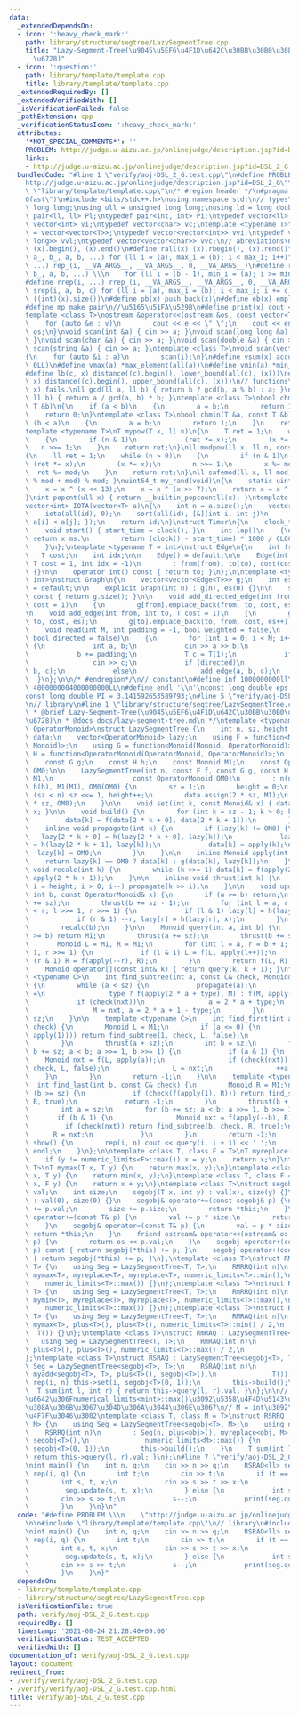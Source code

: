 ```yaml
---
data:
  _extendedDependsOn:
  - icon: ':heavy_check_mark:'
    path: library/structure/segtree/LazySegmentTree.cpp
    title: "Lazy-Segment-Tree(\u9045\u5EF6\u4F1D\u642C\u30BB\u30B0\u30E1\u30F3\u30C8\
      \u6728)"
  - icon: ':question:'
    path: library/template/template.cpp
    title: library/template/template.cpp
  _extendedRequiredBy: []
  _extendedVerifiedWith: []
  _isVerificationFailed: false
  _pathExtension: cpp
  _verificationStatusIcon: ':heavy_check_mark:'
  attributes:
    '*NOT_SPECIAL_COMMENTS*': ''
    PROBLEM: http://judge.u-aizu.ac.jp/onlinejudge/description.jsp?id=DSL_2_G
    links:
    - http://judge.u-aizu.ac.jp/onlinejudge/description.jsp?id=DSL_2_G
  bundledCode: "#line 1 \"verify/aoj-DSL_2_G.test.cpp\"\n#define PROBLEM \\\n    \"\
    http://judge.u-aizu.ac.jp/onlinejudge/description.jsp?id=DSL_2_G\"\n\n#line 2\
    \ \"library/template/template.cpp\"\n/* #region header */\n#pragma GCC optimize(\"\
    Ofast\")\n#include <bits/stdc++.h>\nusing namespace std;\n// types\nusing ll =\
    \ long long;\nusing ull = unsigned long long;\nusing ld = long double;\ntypedef\
    \ pair<ll, ll> Pl;\ntypedef pair<int, int> Pi;\ntypedef vector<ll> vl;\ntypedef\
    \ vector<int> vi;\ntypedef vector<char> vc;\ntemplate <typename T>\nusing mat\
    \ = vector<vector<T>>;\ntypedef vector<vector<int>> vvi;\ntypedef vector<vector<long\
    \ long>> vvl;\ntypedef vector<vector<char>> vvc;\n// abreviations\n#define all(x)\
    \ (x).begin(), (x).end()\n#define rall(x) (x).rbegin(), (x).rend()\n#define rep_(i,\
    \ a_, b_, a, b, ...) for (ll i = (a), max_i = (b); i < max_i; i++)\n#define rep(i,\
    \ ...) rep_(i, __VA_ARGS__, __VA_ARGS__, 0, __VA_ARGS__)\n#define rrep_(i, a_,\
    \ b_, a, b, ...) \\\n    for (ll i = (b - 1), min_i = (a); i >= min_i; i--)\n\
    #define rrep(i, ...) rrep_(i, __VA_ARGS__, __VA_ARGS__, 0, __VA_ARGS__)\n#define\
    \ srep(i, a, b, c) for (ll i = (a), max_i = (b); i < max_i; i += c)\n#define SZ(x)\
    \ ((int)(x).size())\n#define pb(x) push_back(x)\n#define eb(x) emplace_back(x)\n\
    #define mp make_pair\n//\u5165\u51FA\u529B\n#define print(x) cout << x << endl\n\
    template <class T>\nostream &operator<<(ostream &os, const vector<T> &v)\n{\n\
    \    for (auto &e : v)\n        cout << e << \" \";\n    cout << endl;\n    return\
    \ os;\n}\nvoid scan(int &a) { cin >> a; }\nvoid scan(long long &a) { cin >> a;\
    \ }\nvoid scan(char &a) { cin >> a; }\nvoid scan(double &a) { cin >> a; }\nvoid\
    \ scan(string &a) { cin >> a; }\ntemplate <class T>\nvoid scan(vector<T> &a)\n\
    {\n    for (auto &i : a)\n        scan(i);\n}\n#define vsum(x) accumulate(all(x),\
    \ 0LL)\n#define vmax(a) *max_element(all(a))\n#define vmin(a) *min_element(all(a))\n\
    #define lb(c, x) distance((c).begin(), lower_bound(all(c), (x)))\n#define ub(c,\
    \ x) distance((c).begin(), upper_bound(all(c), (x)))\n// functions\n// gcd(0,\
    \ x) fails.\nll gcd(ll a, ll b) { return b ? gcd(b, a % b) : a; }\nll lcm(ll a,\
    \ ll b) { return a / gcd(a, b) * b; }\ntemplate <class T>\nbool chmax(T &a, const\
    \ T &b)\n{\n    if (a < b)\n    {\n        a = b;\n        return 1;\n    }\n\
    \    return 0;\n}\ntemplate <class T>\nbool chmin(T &a, const T &b)\n{\n    if\
    \ (b < a)\n    {\n        a = b;\n        return 1;\n    }\n    return 0;\n}\n\
    template <typename T>\nT mypow(T x, ll n)\n{\n    T ret = 1;\n    while (n > 0)\n\
    \    {\n        if (n & 1)\n            (ret *= x);\n        (x *= x);\n     \
    \   n >>= 1;\n    }\n    return ret;\n}\nll modpow(ll x, ll n, const ll mod)\n\
    {\n    ll ret = 1;\n    while (n > 0)\n    {\n        if (n & 1)\n           \
    \ (ret *= x);\n        (x *= x);\n        n >>= 1;\n        x %= mod;\n      \
    \  ret %= mod;\n    }\n    return ret;\n}\nll safemod(ll x, ll mod) { return (x\
    \ % mod + mod) % mod; }\nuint64_t my_rand(void)\n{\n    static uint64_t x = 88172645463325252ULL;\n\
    \    x = x ^ (x << 13);\n    x = x ^ (x >> 7);\n    return x = x ^ (x << 17);\n\
    }\nint popcnt(ull x) { return __builtin_popcountll(x); }\ntemplate <typename T>\n\
    vector<int> IOTA(vector<T> a)\n{\n    int n = a.size();\n    vector<int> id(n);\n\
    \    iota(all(id), 0);\n    sort(all(id), [&](int i, int j)\n         { return\
    \ a[i] < a[j]; });\n    return id;\n}\nstruct Timer\n{\n    clock_t start_time;\n\
    \    void start() { start_time = clock(); }\n    int lap()\n    {\n        //\
    \ return x ms.\n        return (clock() - start_time) * 1000 / CLOCKS_PER_SEC;\n\
    \    }\n};\ntemplate <typename T = int>\nstruct Edge\n{\n    int from, to;\n \
    \   T cost;\n    int idx;\n\n    Edge() = default;\n\n    Edge(int from, int to,\
    \ T cost = 1, int idx = -1)\n        : from(from), to(to), cost(cost), idx(idx)\
    \ {}\n\n    operator int() const { return to; }\n};\n\ntemplate <typename T =\
    \ int>\nstruct Graph\n{\n    vector<vector<Edge<T>>> g;\n    int es;\n\n    Graph()\
    \ = default;\n\n    explicit Graph(int n) : g(n), es(0) {}\n\n    size_t size()\
    \ const { return g.size(); }\n\n    void add_directed_edge(int from, int to, T\
    \ cost = 1)\n    {\n        g[from].emplace_back(from, to, cost, es++);\n    }\n\
    \n    void add_edge(int from, int to, T cost = 1)\n    {\n        g[from].emplace_back(from,\
    \ to, cost, es);\n        g[to].emplace_back(to, from, cost, es++);\n    }\n\n\
    \    void read(int M, int padding = -1, bool weighted = false,\n             \
    \ bool directed = false)\n    {\n        for (int i = 0; i < M; i++)\n       \
    \ {\n            int a, b;\n            cin >> a >> b;\n            a += padding;\n\
    \            b += padding;\n            T c = T(1);\n            if (weighted)\n\
    \                cin >> c;\n            if (directed)\n                add_directed_edge(a,\
    \ b, c);\n            else\n                add_edge(a, b, c);\n        }\n  \
    \  }\n};\n\n/* #endregion*/\n// constant\n#define inf 1000000000ll\n#define INF\
    \ 4000000004000000000LL\n#define endl '\\n'\nconst long double eps = 0.000000000000001;\n\
    const long double PI = 3.141592653589793;\n#line 5 \"verify/aoj-DSL_2_G.test.cpp\"\
    \n// library\n#line 1 \"library/structure/segtree/LazySegmentTree.cpp\"\n/**\n\
    \ * @brief Lazy-Segment-Tree(\u9045\u5EF6\u4F1D\u642C\u30BB\u30B0\u30E1\u30F3\u30C8\
    \u6728)\n * @docs docs/lazy-segment-tree.md\n */\ntemplate <typename Monoid, typename\
    \ OperatorMonoid>\nstruct LazySegmentTree {\n    int n, sz, height;\n    vector<Monoid>\
    \ data;\n    vector<OperatorMonoid> lazy;\n    using F = function<Monoid(Monoid,\
    \ Monoid)>;\n    using G = function<Monoid(Monoid, OperatorMonoid)>;\n    using\
    \ H = function<OperatorMonoid(OperatorMonoid, OperatorMonoid)>;\n    const F f;\n\
    \    const G g;\n    const H h;\n    const Monoid M1;\n    const OperatorMonoid\
    \ OM0;\n\n    LazySegmentTree(int n, const F f, const G g, const H h, const Monoid&\
    \ M1,\n                    const OperatorMonoid OM0)\n        : n(n), f(f), g(g),\
    \ h(h), M1(M1), OM0(OM0) {\n        sz = 1;\n        height = 0;\n        while\
    \ (sz < n) sz <<= 1, height++;\n        data.assign(2 * sz, M1);\n        lazy.assign(2\
    \ * sz, OM0);\n    }\n\n    void set(int k, const Monoid& x) { data[k + sz] =\
    \ x; }\n\n    void build() {\n        for (int k = sz - 1; k > 0; k--) {\n   \
    \         data[k] = f(data[2 * k + 0], data[2 * k + 1]);\n        }\n    }\n\n\
    \    inline void propagate(int k) {\n        if (lazy[k] != OM0) {\n         \
    \   lazy[2 * k + 0] = h(lazy[2 * k + 0], lazy[k]);\n            lazy[2 * k + 1]\
    \ = h(lazy[2 * k + 1], lazy[k]);\n            data[k] = apply(k);\n          \
    \  lazy[k] = OM0;\n        }\n    }\n\n    inline Monoid apply(int k) {\n    \
    \    return lazy[k] == OM0 ? data[k] : g(data[k], lazy[k]);\n    }\n\n    inline\
    \ void recalc(int k) {\n        while (k >>= 1) data[k] = f(apply(2 * k + 0),\
    \ apply(2 * k + 1));\n    }\n\n    inline void thrust(int k) {\n        for (int\
    \ i = height; i > 0; i--) propagate(k >> i);\n    }\n\n    void update(int a,\
    \ int b, const OperatorMonoid& x) {\n        if (a >= b) return;\n        thrust(a\
    \ += sz);\n        thrust(b += sz - 1);\n        for (int l = a, r = b + 1; l\
    \ < r; l >>= 1, r >>= 1) {\n            if (l & 1) lazy[l] = h(lazy[l], x), ++l;\n\
    \            if (r & 1) --r, lazy[r] = h(lazy[r], x);\n        }\n        recalc(a);\n\
    \        recalc(b);\n    }\n\n    Monoid query(int a, int b) {\n        if (a\
    \ >= b) return M1;\n        thrust(a += sz);\n        thrust(b += sz - 1);\n \
    \       Monoid L = M1, R = M1;\n        for (int l = a, r = b + 1; l < r; l >>=\
    \ 1, r >>= 1) {\n            if (l & 1) L = f(L, apply(l++));\n            if\
    \ (r & 1) R = f(apply(--r), R);\n        }\n        return f(L, R);\n    }\n\n\
    \    Monoid operator[](const int& k) { return query(k, k + 1); }\n\n    template\
    \ <typename C>\n    int find_subtree(int a, const C& check, Monoid& M, bool type)\
    \ {\n        while (a < sz) {\n            propagate(a);\n            Monoid nxt\
    \ =\n                type ? f(apply(2 * a + type), M) : f(M, apply(2 * a + type));\n\
    \            if (check(nxt))\n                a = 2 * a + type;\n            else\n\
    \                M = nxt, a = 2 * a + 1 - type;\n        }\n        return a -\
    \ sz;\n    }\n\n    template <typename C>\n    int find_first(int a, const C&\
    \ check) {\n        Monoid L = M1;\n        if (a <= 0) {\n            if (check(f(L,\
    \ apply(1)))) return find_subtree(1, check, L, false);\n            return -1;\n\
    \        }\n        thrust(a + sz);\n        int b = sz;\n        for (a += sz,\
    \ b += sz; a < b; a >>= 1, b >>= 1) {\n            if (a & 1) {\n            \
    \    Monoid nxt = f(L, apply(a));\n                if (check(nxt)) return find_subtree(a,\
    \ check, L, false);\n                L = nxt;\n                ++a;\n        \
    \    }\n        }\n        return -1;\n    }\n\n    template <typename C>\n  \
    \  int find_last(int b, const C& check) {\n        Monoid R = M1;\n        if\
    \ (b >= sz) {\n            if (check(f(apply(1), R))) return find_subtree(1, check,\
    \ R, true);\n            return -1;\n        }\n        thrust(b + sz - 1);\n\
    \        int a = sz;\n        for (b += sz; a < b; a >>= 1, b >>= 1) {\n     \
    \       if (b & 1) {\n                Monoid nxt = f(apply(--b), R);\n       \
    \         if (check(nxt)) return find_subtree(b, check, R, true);\n          \
    \      R = nxt;\n            }\n        }\n        return -1;\n    }\n\n    void\
    \ show() {\n        rep(i, n) cout << query(i, i + 1) << ' ';\n        cout <<\
    \ endl;\n    }\n};\n\ntemplate <class T, class F = T>\nT myreplace(T x, F y) {\n\
    \    if (y != numeric_limits<F>::max()) x = y;\n    return x;\n}\ntemplate <class\
    \ T>\nT mymax(T x, T y) {\n    return max(x, y);\n}\ntemplate <class T>\nT mymin(T\
    \ x, T y) {\n    return min(x, y);\n}\ntemplate <class T, class F = T>\nT myadd(T\
    \ x, F y) {\n    return x + y;\n}\ntemplate <class T>\nstruct segobj {\n    T\
    \ val;\n    int size;\n    segobj(T x, int y) : val(x), size(y) {}\n    segobj()\
    \ : val(0), size(0) {}\n    segobj& operator+=(const segobj& p) {\n        val\
    \ += p.val;\n        size += p.size;\n        return *this;\n    }\n    segobj&\
    \ operator+=(const T& p) {\n        val += p * size;\n        return *this;\n\
    \    }\n    segobj& operator=(const T& p) {\n        val = p * size;\n       \
    \ return *this;\n    }\n    friend ostream& operator<<(ostream& os, const segobj&\
    \ p) {\n        return os << p.val;\n    }\n    segobj operator+(const segobj&\
    \ p) const { return segobj(*this) += p; }\n    segobj operator+(const T& p) const\
    \ { return segobj(*this) += p; }\n};\ntemplate <class T>\nstruct RMRRQ : LazySegmentTree<T,\
    \ T> {\n    using Seg = LazySegmentTree<T, T>;\n    RMRRQ(int n)\n        : Seg(n,\
    \ mymax<T>, myreplace<T>, myreplace<T>, numeric_limits<T>::min(),\n          \
    \    numeric_limits<T>::max()) {}\n};\ntemplate <class T>\nstruct RmRRQ : LazySegmentTree<T,\
    \ T> {\n    using Seg = LazySegmentTree<T, T>;\n    RmRRQ(int n)\n        : Seg(n,\
    \ mymin<T>, myreplace<T>, myreplace<T>, numeric_limits<T>::max(),\n          \
    \    numeric_limits<T>::max()) {}\n};\ntemplate <class T>\nstruct RMRAQ : LazySegmentTree<T,\
    \ T> {\n    using Seg = LazySegmentTree<T, T>;\n    RMRAQ(int n)\n        : Seg(n,\
    \ mymax<T>, plus<T>(), plus<T>(), numeric_limits<T>::min() / 2,\n            \
    \  T()) {}\n};\ntemplate <class T>\nstruct RmRAQ : LazySegmentTree<T, T> {\n \
    \   using Seg = LazySegmentTree<T, T>;\n    RmRAQ(int n)\n        : Seg(n, mymin<T>,\
    \ plus<T>(), plus<T>(), numeric_limits<T>::max() / 2,\n              T()) {}\n\
    };\ntemplate <class T>\nstruct RSRAQ : LazySegmentTree<segobj<T>, T> {\n    using\
    \ Seg = LazySegmentTree<segobj<T>, T>;\n    RSRAQ(int n)\n        : Seg(n, plus<segobj<T>>(),\
    \ myadd<segobj<T>, T>, plus<T>(), segobj<T>(),\n              T()) {\n       \
    \ rep(i, n) this->set(i, segobj<T>(0, 1));\n        this->build();\n    }\n  \
    \  T sum(int l, int r) { return this->query(l, r).val; }\n};\n\n// T = mint\u306E\
    \u6642\u306Fnumerical_limits<mint>::max()\u3092\u5358\u4F4D\u5143\u306E\u4EE3\u308F\
    \u308A\u306B\u3067\u304D\u306A\u3044\u306E\u3067\n// M = int\u3092\u3057\u3066\
    \u4F7F\u3046\u3002\ntemplate <class T, class M = T>\nstruct RSRRQ : LazySegmentTree<segobj<T>,\
    \ M> {\n    using Seg = LazySegmentTree<segobj<T>, M>;\n    using obj = segobj<T>;\n\
    \    RSRRQ(int n)\n        : Seg(n, plus<obj>(), myreplace<obj, M>, myreplace<M>,\
    \ segobj<T>(),\n              numeric_limits<M>::max()) {\n        rep(i, n) this->set(i,\
    \ segobj<T>(0, 1));\n        this->build();\n    }\n    T sum(int l, int r) {\
    \ return this->query(l, r).val; }\n};\n#line 7 \"verify/aoj-DSL_2_G.test.cpp\"\
    \nint main() {\n    int n, q;\n    cin >> n >> q;\n    RSRAQ<ll> seg(n);\n   \
    \ rep(i, q) {\n        int t;\n        cin >> t;\n        if (t == 0) {\n    \
    \        int s, t, x;\n            cin >> s >> t >> x;\n            s--;\n   \
    \         seg.update(s, t, x);\n        } else {\n            int s, t;\n    \
    \        cin >> s >> t;\n            s--;\n            print(seg.query(s, t));\n\
    \        }\n    }\n}\n"
  code: "#define PROBLEM \\\n    \"http://judge.u-aizu.ac.jp/onlinejudge/description.jsp?id=DSL_2_G\"\
    \n\n#include \"library/template/template.cpp\"\n// library\n#include \"library/structure/segtree/LazySegmentTree.cpp\"\
    \nint main() {\n    int n, q;\n    cin >> n >> q;\n    RSRAQ<ll> seg(n);\n   \
    \ rep(i, q) {\n        int t;\n        cin >> t;\n        if (t == 0) {\n    \
    \        int s, t, x;\n            cin >> s >> t >> x;\n            s--;\n   \
    \         seg.update(s, t, x);\n        } else {\n            int s, t;\n    \
    \        cin >> s >> t;\n            s--;\n            print(seg.query(s, t));\n\
    \        }\n    }\n}"
  dependsOn:
  - library/template/template.cpp
  - library/structure/segtree/LazySegmentTree.cpp
  isVerificationFile: true
  path: verify/aoj-DSL_2_G.test.cpp
  requiredBy: []
  timestamp: '2021-08-24 21:28:40+09:00'
  verificationStatus: TEST_ACCEPTED
  verifiedWith: []
documentation_of: verify/aoj-DSL_2_G.test.cpp
layout: document
redirect_from:
- /verify/verify/aoj-DSL_2_G.test.cpp
- /verify/verify/aoj-DSL_2_G.test.cpp.html
title: verify/aoj-DSL_2_G.test.cpp
---
```

